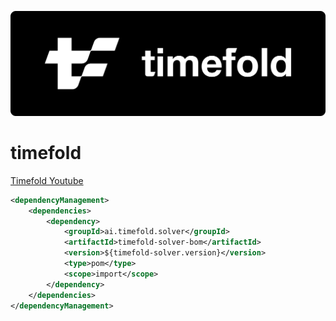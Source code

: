 ![](timefold-logo.png)

# timefold

[Timefold Youtube](https://www.youtube.com/watch?v=jOTn6N-8iKc&ab_channel=Timefold)

```xml
<dependencyManagement>
    <dependencies>
        <dependency>
            <groupId>ai.timefold.solver</groupId>
            <artifactId>timefold-solver-bom</artifactId>
            <version>${timefold-solver.version}</version>
            <type>pom</type>
            <scope>import</scope>
        </dependency>
    </dependencies>
</dependencyManagement>
```